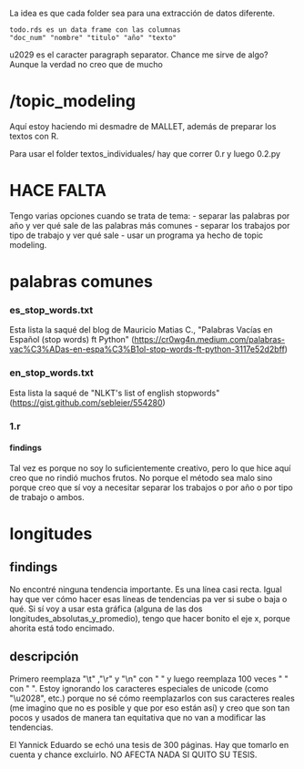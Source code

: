 La idea es que cada folder sea para una extracción de datos diferente.

    todo.rds es un data frame con las columnas
    "doc_num" "nombre" "titulo" "año" "texto"

u2029 es el caracter paragraph separator. Chance me sirve de algo? Aunque la 
verdad no creo que de mucho

# /topic_modeling
Aquí estoy haciendo mi desmadre de MALLET, además de preparar los textos con R.

Para usar el folder textos_individuales/ hay que correr 0.r y luego 0.2.py

# HACE FALTA
Tengo varias opciones cuando se trata de tema:
    - separar las palabras por año y ver qué sale de las palabras más comunes
    - separar los trabajos por tipo de trabajo y ver qué sale
    - usar un programa ya hecho de topic modeling.

# palabras comunes
### es_stop_words.txt
Esta lista la saqué del blog de Mauricio Matias C., "Palabras Vacías en Español (stop words) ft Python"
(https://cr0wg4n.medium.com/palabras-vac%C3%ADas-en-espa%C3%B1ol-stop-words-ft-python-3117e52d2bff)

### en_stop_words.txt
Esta lista la saqué de "NLKT's list of english stopwords"
(https://gist.github.com/sebleier/554280)

### 1.r
#### findings
Tal vez es porque no soy lo suficientemente creativo, pero lo que hice aquí
creo que no rindió muchos frutos. No porque el método sea malo sino porque creo
que sí voy a necesitar separar los trabajos o por año o por tipo de trabajo o 
ambos.

# longitudes
## findings
No encontré ninguna tendencia importante. Es una línea casi recta. Igual hay
que ver cómo hacer esas líneas de tendencias pa ver si sube o baja o qué.
Si sí voy a usar esta gráfica (alguna de las dos longitudes_absolutas_y_promedio),
tengo que hacer bonito el eje x, porque ahorita está todo encimado.

## descripción
Primero reemplaza "\\t" ,"\\r" y "\\n" con " " y luego reemplaza 100 veces "  " con " ".
Estoy ignorando los caracteres especiales de unicode (como "\\u2028", etc.)
porque no sé cómo reemplazarlos con sus caracteres reales (me imagino que no es
posible y que por eso están así) y creo que son tan pocos y usados de manera
tan equitativa que no van a modificar las tendencias.

El Yannick Eduardo se echó una tesis de 300 páginas. Hay que tomarlo en cuenta
y chance excluirlo. NO AFECTA NADA SI QUITO SU TESIS.